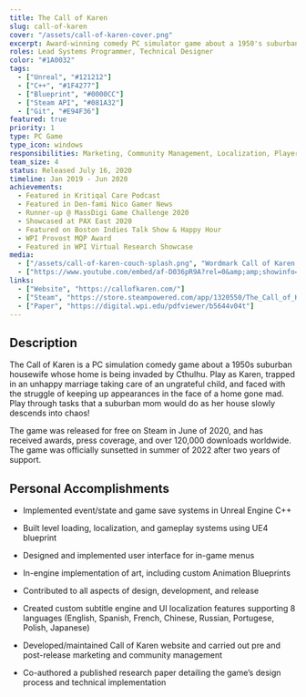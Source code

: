 ```yaml
---
title: The Call of Karen
slug: call-of-karen
cover: "/assets/call-of-karen-cover.png"
excerpt: Award-winning comedy PC simulator game about a 1950's suburban housewife whose home is invaded by Cthulhu.
roles: Lead Systems Programmer, Technical Designer
color: "#1A0032"
tags:
  - ["Unreal", "#121212"]
  - ["C++", "#1F4277"]
  - ["Blueprint", "#0000CC"]
  - ["Steam API", "#081A32"]
  - ["Git", "#E94F36"]
featured: true
priority: 1
type: PC Game
type_icon: windows
responsibilities: Marketing, Community Management, Localization, Player Tech Support
team_size: 4
status: Released July 16, 2020
timeline: Jan 2019 - Jun 2020
achievements:
  - Featured in Kritiqal Care Podcast
  - Featured in Den-fami Nico Gamer News
  - Runner-up @ MassDigi Game Challenge 2020
  - Showcased at PAX East 2020
  - Featured on Boston Indies Talk Show & Happy Hour
  - WPI Provost MQP Award
  - Featured in WPI Virtual Research Showcase
media:
  - ["/assets/call-of-karen-couch-splash.png", "Wordmark Call of Karen drippy font over a overhead rendering of the living room from the game"]
  - ["https://www.youtube.com/embed/af-D036pR9A?rel=0&amp;amp;showinfo=0&amp;autoplay=0&amp;loop=0"]
links:
  - ["Website", "https://callofkaren.com/"]
  - ["Steam", "https://store.steampowered.com/app/1320550/The_Call_of_Karen/"]
  - ["Paper", "https://digital.wpi.edu/pdfviewer/b5644v04t"]
---
```

## Description
The Call of Karen is a PC simulation comedy game about a 1950s suburban
housewife whose home is being invaded by Cthulhu. Play as Karen, trapped
in an unhappy marriage taking care of an ungrateful child, and faced
with the struggle of keeping up appearances in the face of a home gone
mad. Play through tasks that a suburban mom would do as her house slowly descends into chaos!

The game was released for free on Steam in June of 2020, and has
received awards, press coverage, and over 120,000 downloads worldwide.
The game was officially sunsetted in summer of 2022 after two years of
support.

## Personal Accomplishments
- Implemented event/state and game save systems in Unreal Engine C++

- Built level loading, localization, and gameplay systems using UE4 blueprint

- Designed and implemented user interface for in-game menus

- In-engine implementation of art, including custom Animation Blueprints

- Contributed to all aspects of design, development, and release

- Created custom subtitle engine and UI localization features supporting 8 languages (English, Spanish, French, Chinese, Russian, Portugese, Polish, Japanese)

- Developed/maintained Call of Karen website and carried out pre and post-release marketing and community management

- Co-authored a published research paper detailing the game’s design process and technical implementation
